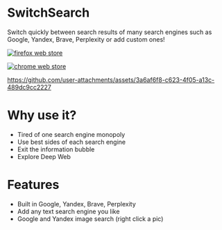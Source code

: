 # SwitchSearch
Switch quickly between search results of many search engines such as Google, Yandex, Brave, Perplexity or add custom ones!

[![firefox web store](https://extensionworkshop.com/assets/img/documentation/publish/get-the-addon-129x45px.8041c789.png)](https://addons.mozilla.org/firefox/addon/switchsearch)

[![chrome web store](https://developer.chrome.com/static/docs/webstore/branding/image/206x58-chrome-web-bcb82d15b2486.png)](pending)

https://github.com/user-attachments/assets/3a6af6f8-c623-4f05-a13c-489dc9cc2227

# Why use it?
- Tired of one search engine monopoly
- Use best sides of each search engine
- Exit the information bubble
- Explore Deep Web

# Features
- Built in Google, Yandex, Brave, Perplexity
- Add any text search engine you like
- Google and Yandex image search (right click a pic)

